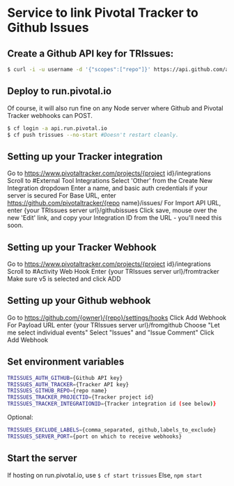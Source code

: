 # Service to link Pivotal Tracker to Github Issues

## Create a Github API key for TRIssues:
```sh
$ curl -i -u username -d '{"scopes":["repo"]}' https://api.github.com/authorizations
```

## Deploy to run.pivotal.io
Of course, it will also run fine on any Node server where Github and Pivotal Tracker webhooks can POST.
```sh
$ cf login -a api.run.pivotal.io
$ cf push trissues --no-start #Doesn't restart cleanly.
```

## Setting up your Tracker integration
Go to https://www.pivotaltracker.com/projects/{project id}/integrations
Scroll to \#External Tool Integrations
Select 'Other' from the Create New Integration dropdown
Enter a name, and basic auth credentials if your server is secured
For Base URL, enter https://github.com/pivotaltracker/{repo name}/issues/
For Import API URL, enter {your TRIssues server url}/githubissues
Click save, mouse over the new 'Edit' link, and copy your Integration ID from the URL - you'll need this soon.

## Setting up your Tracker Webhook
Go to https://www.pivotaltracker.com/projects/{project id}/integrations
Scroll to \#Activity Web Hook
Enter {your TRIssues server url}/fromtracker
Make sure v5 is selected and click ADD

## Setting up your Github webhook
Go to https://github.com/{owner}/{repo}/settings/hooks
Click Add Webhook
For Payload URL enter {your TRIssues server url}/fromgithub
Choose "Let me select individual events"
Select "Issues" and "Issue Comment"
Click Add Webhook

## Set environment variables
```sh
TRISSUES_AUTH_GITHUB={Github API key}
TRISSUES_AUTH_TRACKER={Tracker API key}
TRISSUES_GITHUB_REPO={repo name}
TRISSUES_TRACKER_PROJECTID={Tracker project id}
TRISSUES_TRACKER_INTEGRATIONID={Tracker integration id (see below)}
```

Optional:
```sh
TRISSUES_EXCLUDE_LABELS={comma_separated, github,labels_to_exclude}
TRISSUES_SERVER_PORT={port on which to receive webhooks}
```

## Start the server
If hosting on run.pivotal.io, use `$ cf start trissues`
Else, `npm start`
